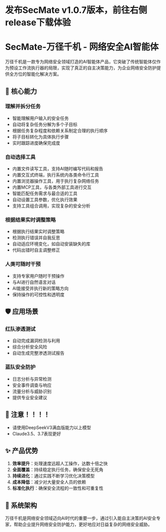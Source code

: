 # 发布SecMate v1.0.7版本，前往右侧release下载体验

# SecMate-万径千机 - 网络安全AI智能体

万径千机是一款专为网络安全领域打造的AI智能体产品，它突破了传统智能体仅作为预设工作流执行器的局限，实现了真正的自主决策能力，为企业网络安全防护提供全方位的智能化解决方案。

## 🚀 核心能力

### 理解并拆分任务
- 智能理解用户输入的安全任务
- 自动将复杂任务分解为多个子目标
- 根据任务复杂程度和依赖关系制定合理的执行顺序
- 将子目标转化为具体执行步骤
- 实时跟踪进度确保完成度

### 自动选择工具
- 内置文件读写工具，支持AI随时编写代码和报告
- 内置交互式终端，执行系统内各类命令行工具
- 内置浏览器操作工具，用于执行复杂网络任务
- 内置MCP工具，与各类外部工具进行交互
- 智能匹配任务需求与最合适的工具
- 自动设置工具参数，优化执行效果
- 支持工具组合调用，实现复杂的安全分析

### 根据结果实时调整策略
- 根据执行结果实时调整策略
- 检测执行错误并自我反思
- 自动适应环境变化，如自动安装缺失的库
- 代码出错时自主调整修正

### 人类可随时干预
- 支持专家用户随时干预操作
- 与AI进行自然语言对话
- AI能接受并执行新的策略方向
- 保持操作的可控性和透明度

## 🛡️ 应用场景

### 红队渗透测试
- 自动完成漏洞检测与利用
- 综合分析安全风险
- 自动生成完整渗透测试报告

### 蓝队安全防护
- 日志分析与异常检测
- 安全事件调查与响应
- 流量分析与威胁识别
- 提供专业安全建议

## 💼 注意！！！！

- 请使用DeepSeekV3满血版能力以上模型
- Claude3.5、3.7表现更好

## ✨ 产品优势

1. **效率提升**：处理速度远超人工操作，达数十倍之快
2. **全面覆盖**：持续稳定执行任务，确保安全无死角
3. **持续进化**：通过实践不断学习优化决策模型
4. **成本降低**：减少对大量安全人员的依赖
5. **标准化执行**：确保安全流程的一致性和可重复性

## 🔧 系统架构


万径千机是网络安全领域迈向AI时代的重要一步，通过引入能自主决策的AI安全专家，帮助企业提升网络安全防护能力，更好地应对日益复杂的网络安全威胁。 
